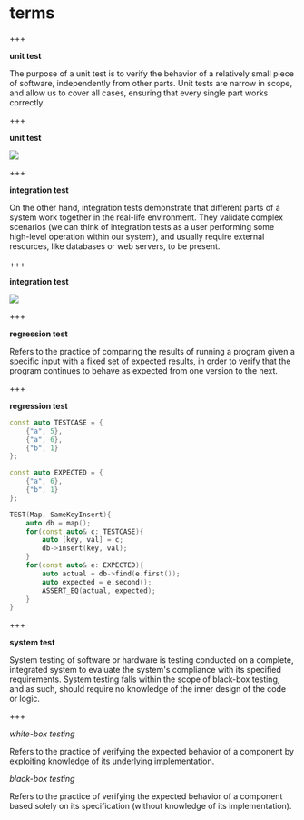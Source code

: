 # terms

+++

**unit test**

The purpose of a unit test is to verify the behavior of a relatively small piece of software, independently from other parts. Unit tests are narrow in scope, and allow us to cover all cases, ensuring that every single part works correctly.

+++

**unit test**

![](https://i.imgur.com/6gxwNz9.png)

+++

**integration test**

On the other hand, integration tests demonstrate that different parts of a system work together in the real-life environment. They validate complex scenarios (we can think of integration tests as a user performing some high-level operation within our system), and usually require external resources, like databases or web servers, to be present.

+++

**integration test**

![](https://i.imgur.com/Akys1PO.png)

+++

**regression test**

Refers to the practice of comparing the results of running a program given a specific input with a fixed set of expected results, in order to verify that the program continues to behave as expected from one version to the next.

+++

**regression test**

```C++
const auto TESTCASE = {
    {"a", 5},
    {"a", 6},
    {"b", 1}
};

const auto EXPECTED = {
    {"a", 6},
    {"b", 1}
};

TEST(Map, SameKeyInsert){
    auto db = map();
    for(const auto& c: TESTCASE){
        auto [key, val] = c;
        db->insert(key, val);
    }
    for(const auto& e: EXPECTED){
        auto actual = db->find(e.first());
        auto expected = e.second();
        ASSERT_EQ(actual, expected);
    }
}
```

+++

**system test**

System testing of software or hardware is testing conducted on a complete, integrated system to evaluate the system's compliance with its specified requirements.
System testing falls within the scope of black-box testing, and as such, should require no knowledge of the inner design of the code or logic.

+++

*white-box testing*

Refers to the practice of verifying the expected behavior of a component by exploiting knowledge of its underlying implementation.

*black-box testing*

Refers to the practice of verifying the expected behavior of a component based solely on its specification (without knowledge of its implementation).
